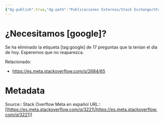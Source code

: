 ```yaml
---
{"dg-publish":true,"dg-path":"Publicaciones Externas/Stack Exchange/Stack Overflow en español/Stack Overflow en español Meta/es.meta.stackoverflow.com-3221.md","permalink":"/publicaciones-externas/stack-exchange/stack-overflow-en-espanol/stack-overflow-en-espanol-meta/es-meta-stackoverflow-com-3221/","title":"¿Necesitamos [google]?","hide":true,"noteIcon":"default","created":"2024-04-03T12:49:10.763-06:00","updated":"2024-04-05T16:44:02.472-06:00"}
---
```


# ¿Necesitamos [google]?

Se ha eliminado la etiqueta [tag:google] de 17 preguntas que la tenían el día de hoy. Esperemos que no reaparezca.

Relacionado:

- https://es.meta.stackoverflow.com/q/2684/65

# Metadata
Source:: Stack Overflow Meta en español
URL:: [[https://es.meta.stackoverflow.com/q/3221\|https://es.meta.stackoverflow.com/q/3221]]

